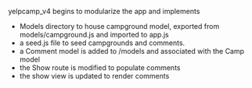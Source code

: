 yelpcamp_v4 begins to modularize the app and implements
* Models directory to house campground model, exported from models/campground.js and imported to app.js
* a seed.js file to seed campgrounds and comments.
* a Comment model is added to /models and associated with the Camp model
* the Show route is modified to populate comments
* the show view is updated to render comments